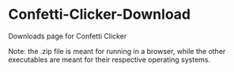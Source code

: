 # Confetti-Clicker-Download
Downloads page for Confetti Clicker


Note: the .zip file is meant for running in a browser, while the other executables are meant for their respective operating systems.
